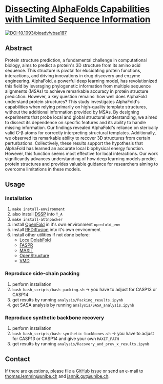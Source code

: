 # [Dissecting AlphaFolds Capabilities with Limited Sequence Information](https://academic.oup.com/bioinformaticsadvances/advance-article/doi/10.1093/bioadv/vbae187/7908398)
[![DOI:10.1093/bioadv/vbae187](http://img.shields.io/badge/DOI-10.1093/bioadv/vbae183-F28C28.svg)](https://academic.oup.com/bioinformaticsadvances/advance-article/doi/10.1093/bioadv/vbae187/7908398) 
</div>

## Abstract
Protein structure prediction, a fundamental challenge in computational biology, aims to predict a protein's 3D structure from its amino acid sequence. This structure is pivotal for elucidating protein functions, interactions, and driving innovations in drug discovery and enzyme engineering. AlphaFold, a powerful deep learning model, has revolutionized this field by leveraging phylogenetic information from multiple sequence alignments (MSAs) to achieve remarkable accuracy in protein structure prediction. However, a key question remains: how well does AlphaFold understand protein structures? This study investigates AlphaFold's capabilities when relying primarily on high-quality template structures, without the additional information provided by MSAs. By designing experiments that probe local and global structural understanding, we aimed to dissect its dependence on specific features and its ability to handle missing information. Our findings revealed AlphaFold's reliance on sterically valid C-&beta; atoms for correctly interpreting structural templates. Additionally, we observed its remarkable ability to recover 3D structures from certain perturbations. Collectively, these results support the hypothesis that AlphaFold has learned an accurate local biophysical energy function. However, this function seems most effective for local interactions. Our work significantly advances understanding of how deep learning models predict protein structures and provides valuable guidance for researchers aiming to overcome limitations in these models.

## Usage
### Installation
1. `make install-environment`
1. also install [DSSP](https://github.com/cmbi/dssp) into `T_A`
1. `make install-attnpacker`
1. install [OpenFold](https://github.com/rostro36/openfold/tree/main/) in it's own environment `openfold_env`
1. install [RFDiffusion](https://github.com/RosettaCommons/RFdiffusion) into it's own environment 
1. install other utilities if not done before:
    - [LocalColabFold](https://github.com/YoshitakaMo/localcolabfold)
    - [FASPR](https://github.com/tommyhuangthu/FASPR)
    - [MAXIT](https://sw-tools.rcsb.org/apps/MAXIT/binary.html)
    - [OpenStructure](https://git.scicore.unibas.ch/schwede/openstructure/)
    - [VMD](https://www.ks.uiuc.edu/Development/Download/download.cgi?PackageName=VMD)

### Reproduce side-chain packing
1. perform installation
1. `bash bash_scripts/bash-packing.sh` &rightarrow; you have to adjust for CASP13 or CASP14
1. get results by running `analysis/Packing_results.ipynb`
1. get SASA analysis by running `analysis/SASA_analysis.ipynb`
### Reproduce synthetic backbone recovery
1. perform installation
1. `bash bash_scripts/bash-synthetic-backbones.sh` &rightarrow; you have to adjust for CASP13 or CASP14 and give your own `MAXIT_PATH`
1. get results by running `analysis/Recovery_and_prev_x_results.ipynb`

## Contact
If there are questions, please file a [GitHub issue](https://github.com/ibmm-unibe-ch/template-analysis/issues) or send an e-mail to thomas.lemmin@unibe.ch and jannik.gut@unibe.ch.
